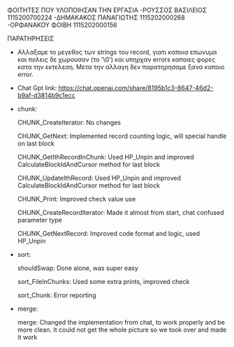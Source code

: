 ΦΟΙΤΗΤΕΣ ΠΟΥ ΥΛΟΠΟΙΗΣΑΝ ΤΗΝ ΕΡΓΑΣΙΑ
-ΡΟΥΣΣΟΣ ΒΑΣΙΛΕΙΟΣ 1115200700224
-ΔΗΜΑΚΑΚΟΣ ΠΑΝΑΓΙΩΤΗΣ 1115202000268
-ΟΡΦΑΝΑΚΟΥ ΦΟΙΒΗ 1115202000156

ΠΑΡΑΤΗΡΗΣΕΙΣ

- Αλλαξαμε το μεγεθος των strings του record, γιατι καποια επωνυμα και πολεις δε χωρουσαν (το '\0') και υπηρχαν errors καποιες φορες κατα
  την εκτελεση. Μετα την αλλαγη δεν παρατηρησαμε ξανα καποιο error.

- Chat Gpt link: https://chat.openai.com/share/8195b1c3-8647-46d2-b9af-d3814b9c1ecc

- chunk:

    CHUNK_CreateIterator: No changes

    CHUNK_GetNext: Implemented record counting logic, will special handle on last block

    CHUNK_GetIthRecordInChunk: Used HP_Unpin and improved CalculateBlockIdAndCursor method for last block

    CHUNK_UpdateIthRecord: Used HP_Unpin and improved CalculateBlockIdAndCursor method for last block

    CHUNK_Print: Improved check value use

    CHUNK_CreateRecordIterator: Made it almost from start, chat confused parameter type

    CHUNK_GetNextRecord: Improved code format and logic, used HP_Unpin

- sort:
   
   shouldSwap: Done alone, was super easy

   sort_FileInChunks: Used some extra prints, improved check

   sort_Chunk: Error reporting

- merge:

    merge: Changed the implementation from chat, to work properly and be more clean. It could not get the whole picture
           so we took over and made it work